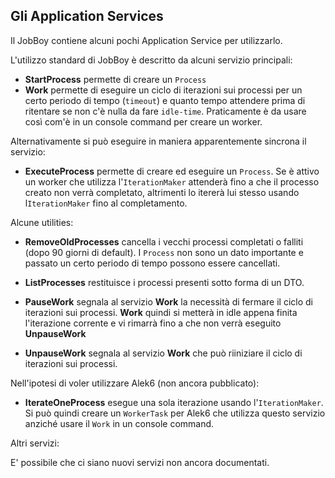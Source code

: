 ## Gli Application Services

Il JobBoy contiene alcuni pochi Application Service per utilizzarlo.

L'utilizzo standard di JobBoy è descritto da alcuni servizio principali:

- **StartProcess** permette di creare un `Process`
- **Work** permette di eseguire un ciclo di iterazioni sui processi per un certo periodo di tempo (`timeout`) e
quanto tempo attendere prima di ritentare se non c'è nulla da fare `idle-time`. Praticamente è da usare così com'è
in un console command per creare un worker.

Alternativamente si può eseguire in maniera apparentemente sincrona il servizio:
  
- **ExecuteProcess** permette di creare ed eseguire un `Process`. Se è attivo un worker che utilizza l'`IterationMaker`
attenderà fino a che il processo creato non verrà completato, altrimenti lo itererà lui stesso usando l`IterationMaker`
fino al completamento.


Alcune utilities:

- **RemoveOldProcesses** cancella i vecchi processi completati o falliti (dopo 90 giorni di default). I `Process`
non sono un dato importante e passato un certo periodo di tempo possono essere cancellati.

- **ListProcesses** restituisce i processi presenti sotto forma di un DTO.

- **PauseWork** segnala al servizio **Work** la necessità di fermare il ciclo di iterazioni sui processi.
**Work** quindi si metterà in idle appena finita l'iterazione corrente e vi rimarrà fino a che non verrà
eseguito **UnpauseWork**

- **UnpauseWork** segnala al servizio **Work** che può riiniziare il ciclo di iterazioni sui processi.


Nell'ipotesi di voler utilizzare Alek6 (non ancora pubblicato):

- **IterateOneProcess** esegue una sola iterazione usando l'`IterationMaker`. Si può quindi creare un `WorkerTask`
per Alek6 che utilizza questo servizio anziché usare il `Work` in un console command.


Altri servizi:

E' possibile che ci siano nuovi servizi non ancora documentati.